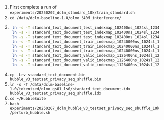 1. First complete a run of `experiments/20250202_dclm_standard_10k/train_standard.sh`
2. `cd /data/dclm-baseline-1.0/olmo_240M_interference/`
3. ```bash
    ln -s -T standard_text_document_test_indexmap_102400ns_1024sl_1234s_packedpi_ac_doc_idx.npy hubble_v3_testset_privacy_seq_shuffle_test_indexmap_102400ns_1024sl_1234s_packedpi_ac_doc_idx.npy
    ln -s -T standard_text_document_test_indexmap_102400ns_1024sl_1234s_packedpi_ac_sample_idx.npy hubble_v3_testset_privacy_seq_shuffle_test_indexmap_102400ns_1024sl_1234s_packedpi_ac_sample_idx.npy
    ln -s -T standard_text_document_test_indexmap_102400ns_1024sl_1234s_packedpi_ac_shuffle_idx.npy hubble_v3_testset_privacy_seq_shuffle_test_indexmap_102400ns_1024sl_1234s_packedpi_ac_shuffle_idx.npy
    ln -s -T standard_text_document_train_indexmap_10240000ns_1024sl_1234s_packedpi_ac_doc_idx.npy hubble_v3_testset_privacy_seq_shuffle_train_indexmap_10240000ns_1024sl_1234s_packedpi_ac_doc_idx.npy
    ln -s -T standard_text_document_train_indexmap_10240000ns_1024sl_1234s_packedpi_ac_sample_idx.npy hubble_v3_testset_privacy_seq_shuffle_train_indexmap_10240000ns_1024sl_1234s_packedpi_ac_sample_idx.npy
    ln -s -T standard_text_document_train_indexmap_10240000ns_1024sl_1234s_packedpi_ac_shuffle_idx.npy hubble_v3_testset_privacy_seq_shuffle_train_indexmap_10240000ns_1024sl_1234s_packedpi_ac_shuffle_idx.npy
    ln -s -T standard_text_document_valid_indexmap_1126400ns_1024sl_1234s_packedpi_ac_doc_idx.npy hubble_v3_testset_privacy_seq_shuffle_valid_indexmap_1126400ns_1024sl_1234s_packedpi_ac_doc_idx.npy
    ln -s -T standard_text_document_valid_indexmap_1126400ns_1024sl_1234s_packedpi_ac_sample_idx.npy hubble_v3_testset_privacy_seq_shuffle_valid_indexmap_1126400ns_1024sl_1234s_packedpi_ac_sample_idx.npy
    ln -s -T standard_text_document_valid_indexmap_1126400ns_1024sl_1234s_packedpi_ac_shuffle_idx.npy hubble_v3_testset_privacy_seq_shuffle_valid_indexmap_1126400ns_1024sl_1234s_packedpi_ac_shuffle_idx.npy
    ```
4. `cp -Lrv standard_text_document.bin hubble_v3_testset_privacy_seq_shuffle.bin`
5. `ln -s -T /data/dclm-baseline-1.0/tokenized/olmo_gs01_ls0/standard_text_document.idx hubble_v3_testset_privacy_seq_shuffle.idx`
6. `cd ~/HubbleSuite`
7. `bash experiments/20250207_dclm_hubble_v3_testset_privacy_seq_shuffle_10k/perturb_hubble.sh`
